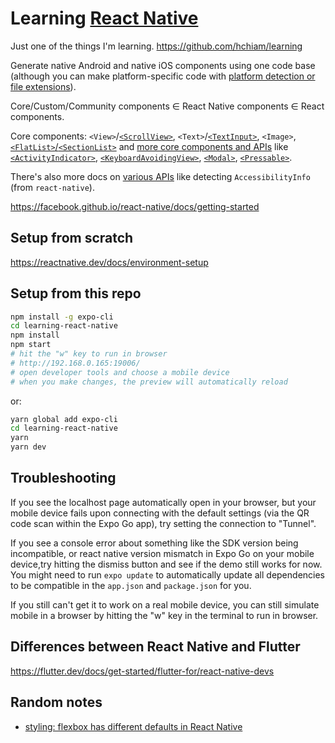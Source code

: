 # Learning [React Native](https://facebook.github.io/react-native)

Just one of the things I'm learning. <https://github.com/hchiam/learning>

Generate native Android and native iOS components using one code base (although you can make platform-specific code with [platform detection or file extensions](https://reactnative.dev/docs/platform-specific-code)).

Core/Custom/Community components ∈ React Native components ∈ React components.

Core components: `<View>`/[`<ScrollView>`](https://reactnative.dev/docs/using-a-scrollview), `<Text>`/[`<TextInput>`](https://reactnative.dev/docs/handling-text-input), `<Image>`, [`<FlatList>`/`<SectionList>`](https://reactnative.dev/docs/using-a-listview) and [more core components and APIs](https://reactnative.dev/docs/components-and-apis) like [`<ActivityIndicator>`](https://reactnative.dev/docs/activityindicator), [`<KeyboardAvoidingView>`](https://reactnative.dev/docs/keyboardavoidingview), [`<Modal>`](https://reactnative.dev/docs/modal), [`<Pressable>`](https://reactnative.dev/docs/pressable).

There's also more docs on [various APIs](https://reactnative.dev/docs/accessibilityinfo) like detecting `AccessibilityInfo` (from `react-native`).

<https://facebook.github.io/react-native/docs/getting-started>

## Setup from scratch

<https://reactnative.dev/docs/environment-setup>

## Setup from this repo

```bash
npm install -g expo-cli
cd learning-react-native
npm install
npm start
# hit the "w" key to run in browser
# http://192.168.0.165:19006/
# open developer tools and choose a mobile device
# when you make changes, the preview will automatically reload
```

or:

```bash
yarn global add expo-cli
cd learning-react-native
yarn
yarn dev
```

## Troubleshooting

If you see the localhost page automatically open in your browser, but your mobile device fails upon connecting with the default settings (via the QR code scan within the Expo Go app), try setting the connection to "Tunnel".

If you see a console error about something like the SDK version being incompatible, or react native version mismatch in Expo Go on your mobile device,try hitting the dismiss button and see if the demo still works for now. You might need to run `expo update` to automatically update all dependencies to be compatible in the `app.json` and `package.json` for you.

If you still can't get it to work on a real mobile device, you can still simulate mobile in a browser by hitting the "w" key in the terminal to run in browser.

## Differences between React Native and Flutter

<https://flutter.dev/docs/get-started/flutter-for/react-native-devs>

## Random notes

- [styling: flexbox has different defaults in React Native](https://reactnative.dev/docs/flexbox)
